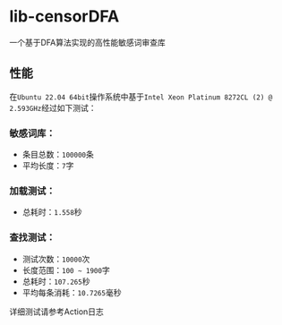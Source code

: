 # lib-censorDFA
 一个基于DFA算法实现的高性能敏感词审查库

## 性能
在`Ubuntu 22.04 64bit`操作系统中基于`Intel Xeon Platinum 8272CL (2) @ 2.593GHz`经过如下测试：  

### 敏感词库：
+ 条目总数：`100000`条  
+ 平均长度：`7`字  

### 加载测试：
+ 总耗时：`1.558`秒

### 查找测试：
+ 测试次数：`10000`次
+ 长度范围：`100 ~ 1900`字
+ 总耗时：`107.265`秒
+ 平均每条消耗：`10.7265`毫秒

详细测试请参考Action日志
